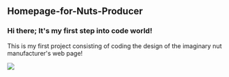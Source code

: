 <h2> Homepage-for-Nuts-Producer </h2> 


### Hi there; It's my first step into code world!


<p> This is my first project consisting of coding the design of the imaginary nut manufacturer's web page! </p> 

![](ekran.gif)
